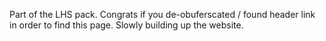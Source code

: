 Part of the LHS pack.
Congrats if you de-obuferscated / found header link in order to find this page.
Slowly building up the website.
